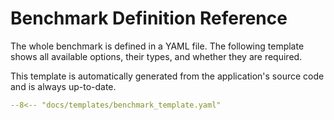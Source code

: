 # Benchmark Definition Reference

The whole benchmark is defined in a YAML file. The following template shows all available options, their types, and whether they are required.

This template is automatically generated from the application's source code and is always up-to-date.

```yaml title="benchmark_template.yaml"
--8<-- "docs/templates/benchmark_template.yaml"
```
